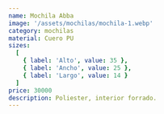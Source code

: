 ```yaml
---
name: Mochila Abba
image: '/assets/mochilas/mochila-1.webp'
category: mochilas
material: Cuero PU
sizes:
  [
    { label: 'Alto', value: 35 },
    { label: 'Ancho', value: 25 },
    { label: 'Largo', value: 14 }
  ]
price: 30000
description: Poliester, interior forrado.
---
```

